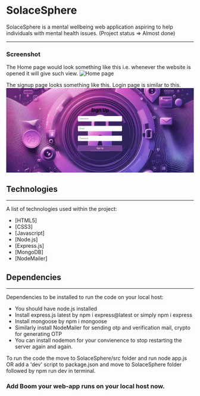 # SolaceSphere
SolaceSphere is a mental wellbeing web application aspiring to help individuals with mental health issues. (Project status => Almost done)

*** 
### Screenshot
The Home page would look something like this i.e. whenever the website is opened it will give such view.
![Home page](<img width="959" alt="image" src="https://github.com/AyushiGupta160604/SolaceSphere/assets/133566741/60bec6a5-778a-4943-92a5-43b5af8f6c42">
)

The signup page looks something like this. Login page is similar to this.
![Signup page](https://github.com/AyushiGupta160604/SolaceSphere/blob/main/Project%20look/Signup%20page.png)

## Technologies
***
A list of technologies used within the project:
* [HTML5]
* [CSS3]
* [Javascript]
* [Node.js]
* [Express.js]
* [MongoDB]
* [NodeMailer]
  
## Dependencies
***
Dependencies to be installed to run the code on your local host:
* You should have node.js installed
* Install express.js latest by npm i express@latest or simply npm i express
* Install mongoose by npm i mongoose
* Similarly install NodeMailer for sending otp and verification mail, crypto for generating OTP
* You can install nodemon for your convienence to stop restarting the server again and again. 

To run the code the move to SolaceSphere/src folder and run node app.js 
OR
add a 'dev' script to package.json and move to SolaceSphere folder followed by npm run dev in terminal.

### Add Boom your web-app runs on your local host now.
